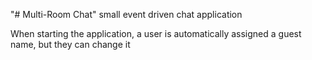 "# Multi-Room Chat" 
small event driven chat application

 When starting the application, a user is automatically assigned a guest name, but they can change it

